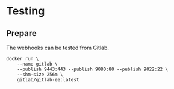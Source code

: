 # Testing

## Prepare 

The webhooks can be tested from Gitlab.

```
docker run \
    --name gitlab \
    --publish 9443:443 --publish 9080:80 --publish 9022:22 \
    --shm-size 256m \
    gitlab/gitlab-ee:latest
```